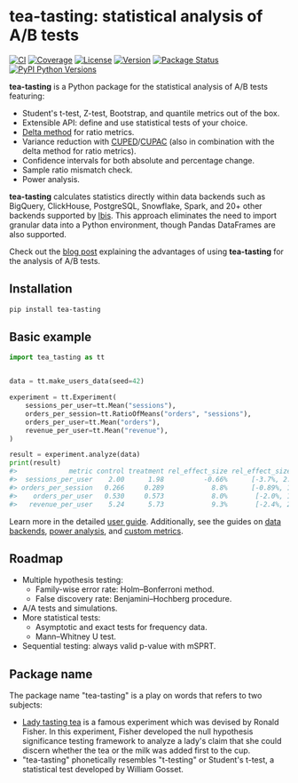 # tea-tasting: statistical analysis of A/B tests

[![CI](https://github.com/e10v/tea-tasting/actions/workflows/ci.yml/badge.svg?branch=main)](https://github.com/e10v/tea-tasting/actions/workflows/ci.yml)
[![Coverage](https://codecov.io/github/e10v/tea-tasting/coverage.svg?branch=main)](https://codecov.io/gh/e10v/tea-tasting)
[![License](https://img.shields.io/github/license/e10v/tea-tasting)](https://github.com/e10v/tea-tasting/blob/main/LICENSE)
[![Version](https://img.shields.io/pypi/v/tea-tasting.svg)](https://pypi.org/project/tea-tasting/)
[![Package Status](https://img.shields.io/pypi/status/tea-tasting.svg)](https://pypi.org/project/tea-tasting/)
[![PyPI Python Versions](https://img.shields.io/pypi/pyversions/tea-tasting.svg)](https://pypi.org/project/tea-tasting/)

**tea-tasting** is a Python package for the statistical analysis of A/B tests featuring:

- Student's t-test, Z-test, Bootstrap, and quantile metrics out of the box.
- Extensible API: define and use statistical tests of your choice.
- [Delta method](https://alexdeng.github.io/public/files/kdd2018-dm.pdf) for ratio metrics.
- Variance reduction with [CUPED](https://exp-platform.com/Documents/2013-02-CUPED-ImprovingSensitivityOfControlledExperiments.pdf)/[CUPAC](https://doordash.engineering/2020/06/08/improving-experimental-power-through-control-using-predictions-as-covariate-cupac/) (also in combination with the delta method for ratio metrics).
- Confidence intervals for both absolute and percentage change.
- Sample ratio mismatch check.
- Power analysis.

**tea-tasting** calculates statistics directly within data backends such as BigQuery, ClickHouse, PostgreSQL, Snowflake, Spark, and 20+ other backends supported by [Ibis](https://ibis-project.org/). This approach eliminates the need to import granular data into a Python environment, though Pandas DataFrames are also supported.

Check out the [blog post](https://e10v.me/tea-tasting-analysis-of-experiments/) explaining the advantages of using **tea-tasting** for the analysis of A/B tests.

## Installation

```bash
pip install tea-tasting
```

## Basic example

```python
import tea_tasting as tt


data = tt.make_users_data(seed=42)

experiment = tt.Experiment(
    sessions_per_user=tt.Mean("sessions"),
    orders_per_session=tt.RatioOfMeans("orders", "sessions"),
    orders_per_user=tt.Mean("orders"),
    revenue_per_user=tt.Mean("revenue"),
)

result = experiment.analyze(data)
print(result)
#>             metric control treatment rel_effect_size rel_effect_size_ci pvalue
#>  sessions_per_user    2.00      1.98          -0.66%      [-3.7%, 2.5%]  0.674
#> orders_per_session   0.266     0.289            8.8%      [-0.89%, 19%] 0.0762
#>    orders_per_user   0.530     0.573            8.0%       [-2.0%, 19%]  0.118
#>   revenue_per_user    5.24      5.73            9.3%       [-2.4%, 22%]  0.123
```

Learn more in the detailed [user guide](https://tea-tasting.e10v.me/user-guide/). Additionally, see the guides on [data backends](https://tea-tasting.e10v.me/data-backends/), [power analysis](https://tea-tasting.e10v.me/power-analysis/), and [custom metrics](https://tea-tasting.e10v.me/custom-metrics/).

## Roadmap

- Multiple hypothesis testing:
    - Family-wise error rate: Holm–Bonferroni method.
    - False discovery rate: Benjamini–Hochberg procedure.
- A/A tests and simulations.
- More statistical tests:
    - Asymptotic and exact tests for frequency data.
    - Mann–Whitney U test.
- Sequential testing: always valid p-value with mSPRT.

## Package name

The package name "tea-tasting" is a play on words that refers to two subjects:

- [Lady tasting tea](https://en.wikipedia.org/wiki/Lady_tasting_tea) is a famous experiment which was devised by Ronald Fisher. In this experiment, Fisher developed the null hypothesis significance testing framework to analyze a lady's claim that she could discern whether the tea or the milk was added first to the cup.
- "tea-tasting" phonetically resembles "t-testing" or Student's t-test, a statistical test developed by William Gosset.

